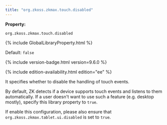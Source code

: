 ```yaml
---
title: "org.zkoss.zkmax.touch.disabled"
---
```


**Property:**

`org.zkoss.zkmax.touch.disabled`

{% include GlobalLibraryProperty.html %}

Default:  `false`

{% include version-badge.html version=9.6.0 %}
<!--REQUIRED ZK EDITION: EE -->
{% include edition-availability.html edition="ee" %}

It specifies whether to disable the handling of touch events.

By default, ZK detects if a device supports touch events and listens to
them automatically. If a user doesn't want to use such a feature (e.g.
desktop mostly), specify this library property to `true`.

If enable this configuration, please also ensure that
`org.zkoss.zkmax.tablet.ui.disabled` is set to `true`.
